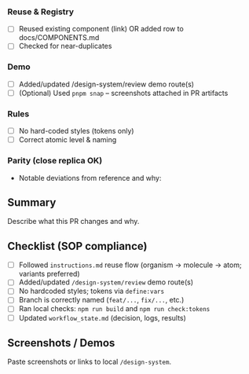 ### Reuse & Registry
- [ ] Reused existing component (link) OR added row to docs/COMPONENTS.md
- [ ] Checked for near-duplicates

### Demo
- [ ] Added/updated /design-system/review demo route(s)
- [ ] (Optional) Used `pnpm snap` – screenshots attached in PR artifacts

### Rules
- [ ] No hard-coded styles (tokens only)
- [ ] Correct atomic level & naming

### Parity (close replica OK)
- Notable deviations from reference and why:

## Summary

Describe what this PR changes and why.

## Checklist (SOP compliance)

- [ ] Followed `instructions.md` reuse flow (organism → molecule → atom; variants preferred)
- [ ] Added/updated `/design-system/review` demo route(s)
- [ ] No hardcoded styles; tokens via `define:vars`
- [ ] Branch is correctly named (`feat/...`, `fix/...`, etc.)
- [ ] Ran local checks: `npm run build` and `npm run check:tokens`
- [ ] Updated `workflow_state.md` (decision, logs, results)

## Screenshots / Demos

Paste screenshots or links to local `/design-system`.


